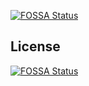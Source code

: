 [![FOSSA Status](https://app.fossa.com/api/projects/git%2Bgithub.com%2Fautoint%2FbuildAnalyser.svg?type=shield)](https://app.fossa.com/projects/git%2Bgithub.com%2Fautoint%2FbuildAnalyser?ref=badge_shield)




## License
[![FOSSA Status](https://app.fossa.com/api/projects/git%2Bgithub.com%2Fautoint%2FbuildAnalyser.svg?type=large)](https://app.fossa.com/projects/git%2Bgithub.com%2Fautoint%2FbuildAnalyser?ref=badge_large)